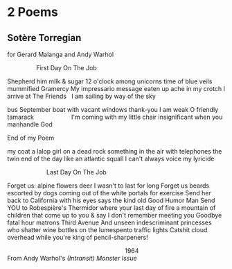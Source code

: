 # 2 Poems
## Sotère Torregian
for Gerard Malanga and Andy Warhol

                 First Day On The Job


Shepherd him milk & sugar
12 o'clock among unicorns
time of blue veils
mummified Gramercy
My impressario message eaten up
ache in my crotch
I arrive at The Friends   I am sailing by way
of the sky

bus September boat with vacant windows
thank-you I am weak
O friendly tamarack
                     I'm coming with my little chair
insignificant when you manhandle God

End of my Poem

my coat a lalop girl on a dead rock
something in the air with telephones
the twin end of the day
like an atlantic squall
I can't always voice
my lyricide





                       Last Day On The Job


Forget us: alpine flowers deer
I wasn't to last for long
Forget us beards escorted by dogs
coming out of the white portals for exercise
Send her back to California with his eyes
says the kind old Good Humor Man
Send YOU to Robespière's Thermidor
where your last day of fire a mountain
of children that come up to you & say
I don't remember meeting you Goodbye
fatal hour matrons Third Avenue
And unseen indescriminant princesses who shatter
wine bottles on the lumespento traffic lights
Catshit cloud overhead while you're king
of pencil-sharpeners!


                                                                     1964
                                               From Andy Warhol's
 _(Intransit) Monster Issue_